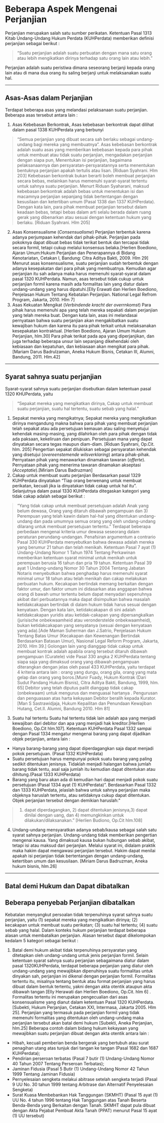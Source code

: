 # Beberapa Aspek Mengenai Perjanjian
Perjanjian merupakan salah satu sumber perikatan. Ketentuan Pasal 1313 Kitab Undang-Undang Hukum Perdata (KUHPerdata) memberikan definisi perjanjian sebagai berikut :
> “Suatu perjanjian adalah suatu perbuatan dengan mana satu orang atau lebih mengikatkan dirinya terhadap satu orang lain atau lebih.”

Perjanjian adalah suatu peristiwa dimana seseorang berjanji kepada orang lain atau di mana dua orang itu saling berjanji untuk melaksanakan suatu hal.
***
## Asas-Asas dalam Perjanjian
Terdapat beberapa asas yang melandasi pelaksanaan suatu perjanjian. Beberapa asas tersebut antara lain :
1. Asas Kebebasan Berkontrak, Asas kebebasan berkontrak dapat dilihat dalam pasal 1338 KUHPerdata yang berbunyi 
> “Semua perjanjian yang dibuat secara sah berlaku sebagai undang-undang bagi mereka yang membuatnya”. 
Asas kebebasan berkontrak adalah suatu asas yang memberikan kebebasan kepada para pihak untuk membuat atau tidak suatu perjanjian, mengadakan perjanjian dengan siapa pun, Menentukan isi perjanjian, bagaimana pelaksanaannya dan persyaratan-persyaratannya serta menentukan bentuknya perjanjian apakah tertulis atau lisan. [Riduan Syahrani. Hlm 203]
Kebebasan berkontrak bukan berarti boleh membuat perjanjian secara bebas, melainkan harus memenuhi syarat-syarat tertentu untuk sahnya suatu perjanjian. Menurt Riduan Syaharani, maksud kebebasan berkontrak adalah bebas untuk menentukan isi dan macamnya perjanjian sepanjang tidak bertentangan dengan kesusilaan dan ketertiban umum (Pasal 1338 dan 1337 KUHPerdata). Dengan kata lain, para pihak membuat perjanjian tersebut dalam keadaan bebas, tetapi bebas dalam arti selalu berada dalam ruang gerak yang dibenarkan atau sesuai dengan ketentuan hukum yang berlaku. [Riduan Syahrani. Hlm 205]
2. Asas Konsensualisme (*Consensualisme*)Perjanjian terbentuk karena adanya perjumpaan kehendak dari pihak-pihak. Perjanjian pada pokoknya dapat dibuat bebas tidak terikat bentuk dan tercapai tidak secara formil, tetapi cukup melalui konsensus belaka.[Herlien Boediono, Ajaran Umum:Hukum Perjanjian dan Penerapannya di Bidang Kenotariatan, Cetakan I, Bandung: Citra Aditya Bakti, 2009. Hlm 29] Menurut asas konsensualisme, suatu perjanjian sudah terbentuk dengan adanya kesepakatan dari para pihak yang membuatnya. Kemudian agar perjanjian itu sah adanya maka harus memenuhi syarat-syarat dalam pasal 1320 KUHPerdata. Namun, asas tersebut tidak cukup untuk perjanjian formil karena masih ada formalitas lain yang diatur dalam undang-undang yang harus dipatuhi.[Elly Erawati dan Herlien Boediono, Penjelasan Hukum Tentang Kebatalan Perjanjian. National Legal Refrom Program, Jakarta, 2010. Hlm 7] 
3. Asas Kekuatan Mengikat (*Verbindende kracht der overrnkomst*)Para pihak harus memenuhi apa yang telah mereka sepakati dalam perjanjian yang telah mereka buat. Dengan kata lain, asas ini melandasai pernyataan bahwa suatu perjanjian akan mengakibatkan suatu kewajiban hukum dan karena itu para pihak terkait untuk melaksanakan kesepakatan kontraktual. [Herlien Boediono, Ajaran Umum Hukum Perjanjian, hlm.30]Para pihak terikat pada apa yang diperjanjikan, dan juga terhadap beberapa unsur lain sepanjang dikehendaki oleh kebiasaan dan kepatuhan, dan kebiasaan akan mengikat para pihak. [Mariam Darus Badrulzaman, Aneka Hukum Bisnis, Cetakan III, Alumni, Bandung, 2011. Hlm.42]
***
## Syarat sahnya suatu perjanjian
Syarat-syarat sahnya suatu perjanjian disebutkan dalam ketentuan pasal 1320 KHUPerdata, yaitu 
> “Sepakat mereka yang mengikatkan dirinya, Cakap untuk membuat suatu perjanjian, suatu hal tertentu, suatu sebab yang halal.”

1. Sepakat mereka yang mengikatnya;
Sepakat mereka yang mengikatkan dirinya mengandung makna bahwa para pihak yang membuat perjanjian telah sepakat atau ada persetujuan kemauan atau saling menyetujui kehendak masing-masing, yang dilahirkan oleh para pihak dengan tidak ada paksaan, kekeliruan  dan penipuan. Persetujuan mana yang dapat dinyatakan secara tegas maupun diam-diam. [Riduan Syahrani, Op.Cit. hlm. 205]
Pengertian sepakat dilukiskan sebagai persyaratan kehendak yang disetujui (*overeenstemende wilsverklaring*) antara pihak-pihak. Pernyataan pihak yang menawarkan dinamakan tawaran (*offerte*). Pernyataan pihak yang menerima tawaran dinamakan akseptasi (*Acceptatie*).[Miriam Darus Badruzman]2. Cakap untuk membuat suatu perjanjian
Berdasarkan pasal 1329 KUHPerdata dinyatakan “Tiap orang berwenang untuk membuat perikatan, kecuali jika ia dinyatakan tidak cakap untuk hal itu”. Selanjutnya dalam pasal 1330 KUHPerdata ditegaskan kategori yang tidak cakap adalah sebagai berikut : 
> “Yang tidak cakap untuk membuat persetujuan adalah 	Anak yang belum dewasa, 	Orang yang ditaruh dibawah pengampuan dan 3)	Perempuan yang telah kawin dalam hal-hal yang ditentukan undang-undang dan pada umumnya semua orang yang oleh undang-undang dilarang untuk membuat persetujuan tertentu.”
Terdapat beberapa perbedaan mengenai kriteria umur dewasa seseorang dalam peraturan perundang-undangan. Penafsiran argumentum a contrario Pasal 330 KUHPerdata menyebutkan bahwa dewasa adalah mereka yang berumur 21 tahun dan telah menikah. Ketentuan Pasal 7 ayat (1) Undang-Undang Nomor 1 Tahun 1974 Tentang Perkawinan memberikan ketentuan syarat minimal untuk menikah untuk perempuan berusia 16 tahun dan pria 19 tahun. Ketentuan Pasal 39 ayat 1 Undang-undang Nomor 30 Tahun 2004 Tentang Jabatan Notaris menyebutkan bahwa penghadap harus memenuhi syarat minimal umur 18 tahun atau telah menikah dan cakap melakukan perbuatan hukum.
Kecakapan bertindak memang berkaitan dengan faktor umur, dan faktor umum ini didasarkan atas anggapan bahwa orang di bawah umur tertentu belum dapat menyadari sepenuhnya akibat dari perbuatannya maka dapat disimpulkan bahwa masalah ketidakcakapan bertindak di dalam hukum tidak harus sesuai dengan kenyataan. Dengan kata lain, ketidakcakapan di sini adalah ketidakcakapan yuridis atau ketidak-cakapan yang dipersangkalkan (jurisische onbekwaamheid atau veronderstelde onbekwaamheid), bukan ketidakcakapan yang senyatanya (sesuai dengan kenyataan yang ada).[Ade Maman Suherman dan J.Satrio, Penjelasan Hukum Tentang Batas Umur (Kecakapan dan Kewenangan Bertindak Berdasarkan Batasan Umur), Nasional Legal Reform Program, Jakarta, 2010. Hlm 39.]
Golongan lain yang dianggap tidak cakap untuk membuat kontrak adalah apabila orang tersebut ditaruh dibawah pengampuan (Curatele) vide Pasal 330 angka 2 KUHPerdata tentang siapa saja yang dimaksud orang yang dibawah pengampuan diterangkan dengan jelas oleh pasal 433 KUHPerdata, yaitu terdapat 4 kriteria antara lain : orang yang dungu, orang gila, orang yang mata gelap dan orang yang boros.[Munir Fuady, Hukum Kontrak (Dari Sudut Pandang Hukum Bisnis), Citra Aditya Bakti, Bandung, 1999, hlm. 65]
Debitor yang telah diputus pailit dianggap tidak cakap (onbekwaam) untuk mengurus dan menguasai hartanya . Pengurusan dan penguasaan atas harta kekayaan Debitor beralih kepada Kurator. [Man S Sastrawidjaja, Hukum Kepailitan dan Penundaan Kewajiban Hutang, Cet.II. Alumni, Bandung 2010. Hlm 81]
3. Suatu hal tertentu 
Suatu hal tertentu tidak lain adalah apa yang menjadi kewajiban dari debitor dan apa yang menjadi hak kreditor.[Herlien Boediono, Op.Cit hlm.107]. Ketentuan KUHPerdata Pasal 1332 sampai dengan Pasal 1334 mengatur mengenai barang yang dapat dijadikan objek perjanjian, antara lain : - Hanya barang-barang yang dapat diperdagangkan saja dapat menjadi pokok persetujuan. (Pasal 1332 KUHPerdata)- Suatu persetujuan harus mempunyai pokok suatu barang yang paling sedikit ditentukan jenisnya. Tidaklah menjadi halangan bahwa jumlah barang tidak tentu, asal saja jumlah itu kemudian dapat ditentukan atau dihitung.(Pasal 1333 KUHPerdata)- Barang yang baru akan ada di kemudian hari dapat menjadi pokok suatu persetujuan (Pasal 1334 ayat (1) KUHPerdata)”.
Berdasarkan Pasal 1332 dan 1333 KUHPerdata, jelaslah bahwa untuk sahnya perjanjian maka objeknya haruslah tertentu, atau setidaknya cukup dapat ditentukan. Objek perjanjian tersebut dengan demikian haruslah:"
> 1)	dapat diperdagangkan, 2)	dapat ditentukan jenisnya,3)	dapat dinilai dengan uang, dan 4)	memungkinkan untuk dilakukan/dilaksanakan.” [Herlien Budiono, Op.Cit hlm.108]
4. Undang-undang mensyaratkan adanya sebab/kausa sebagai salah satu syarat sahnya perjanjian. Undang-undang tidak memberikan pengertian mengenai kausa. Yang dimaksud kausa bukan hubungan sebab akibat, tetapi isi atau maksud dari perjanjian. Melalui syarat ini, didalam praktik maka hakim dapat mengawasi perjanjian tersebut. Hakim dapat menilai apakah isi perjanjian tidak bertentangan dengan undang-undang, ketertiban umum dan kesusilaan. [Miriam Darus Badruzman, Aneka hukum bisnis, hlm.26]
***
## Batal demi Hukum dan Dapat dibatalkan

## Beberapa penyebab Perjanjian dibatalkan
Kebatalan menyangkut persoalan tidak terpenuhinya syarat sahnya suatu perjanjian, yaitu (1) sepakat mereka yang mengikatkan dirinya; (2) kecakapan untuk membuat suatu perikatan; (3) suatu hal tertentu; (4) suatu sebab yang halal. Dalam konteks hukum perjanjian terdapat beberapa alasan untuk membatalkan perjanjian. Alasan tersebut dapat dikelompokan kedalam 5 kategori sebagai berikut :
1. Batal demi hukum akibat tidak terpenuhinya persyaratan yang ditetapkan oleh undang-undang untuk jenis perjanjian formil.
Selain ketentuan syarat sahnya suatu perjanjian sebagaimana diatur dalam pasal 1320KUHPerdata, terdapat beberapa perjanjian yang diatur oleh undang-undang yang mewajibkan dipenuhinya suatu formalitas untuk dinyakan sah, perjanjian ini dikenal dengan perjanjian formil.Formalitas tertentu itu, misalnya tentang bentuk atau format perjanjian yang harus dibuat dalam bentuk tertentu, yakni dengan akta otentik ataupun akta dibawah tangan [Elly Herawati dan Herlien Boediono, Op.Cit. hlm 6] . Formalitas tertentu ini merupakan pengecualian dari asas konsensualisme yang dianut dalam ketentuan Pasal 1320 KUHPerdata.[Subekti, Hukum Perjanjian, Cetakan XXI, Intermasa, Jakarta 2005. Hlm 25]. Perjanjian yang termasuk pada perjanjian formil yang tidak memenuhi formalitas yang ditentukan oleh undang-undang maka perjanjian tersebut akan batal demi hukum [Subekti, Aneka Perjanjian, hlm.25]
Beberapa contoh dalam bidang hukum kekayaan yang mewajibkan suatu perjanjian dibuat dengan akta otentik antara lain :- Hibah, kecuali pemberian benda bergerak yang bertubuh atau surat penagihan utang atas tunjuk dari tangan ke tangan (Pasal 1682 dan 1687 KUHPerdata);- Pendirian perseroan terbatas (Pasal 7 butir (1) Undang-Undang Nomor 40 Tahun 2007 Tentang Perseroan Terbatas);- Jaminan Fidusia (Pasal 5 Butir (1) Undang-Undang Nomor 42 Tahun 1999 Tentang Jaminan Fidusia)- Pernyelesaian sengketa melakui abitrase setelah sengketa terjadi (Pasal 9 UU No. 30 tahun 1999 tentang Arbitrase dan Alternatif Penyelesaian Sengketa)- Surat Kuasa Membebankan Hak Tanggungan (SKMHT) (Pasal 15 ayat (1) UU No. 4 tahun 1996 tentang Hak Tanggungan atas Tanah Beserta Benda-Benda yang Berkaitan dengan Tanah. SKMHT dapat pula dibuat dengan Akta Pejabat Pembuat Akta Tanah (PPAT) menurut Pasal 15 ayat (1) UU tersebut)